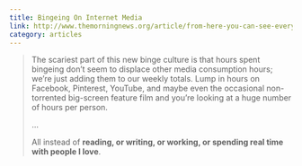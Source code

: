 ```yaml
---
title: Bingeing On Internet Media
link: http://www.themorningnews.org/article/from-here-you-can-see-everything
category: articles
---
```


> The scariest part of this new binge culture is that hours spent bingeing
> don’t seem to displace other media consumption hours; we’re just adding
> them to our weekly totals. Lump in hours on Facebook, Pinterest, YouTube,
> and maybe even the occasional non-torrented big-screen feature film and
> you’re looking at a huge number of hours per person.
>
> ...
>
> All instead of **reading, or writing, or working, or spending real time with
> people I love**.
